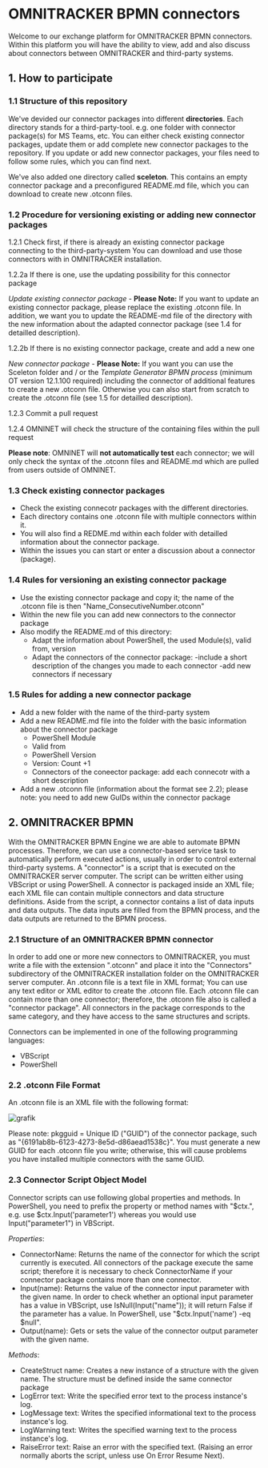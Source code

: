 # OMNITRACKER BPMN connectors

Welcome to our exchange platform for OMNITRACKER BPMN connectors. Within this platform you will have the ability to view, add and also discuss about connectors between OMNITRACKER and third-party systems. 

 
## 1. How to participate

### 1.1 Structure of this repository

We've devided our connector packages into different **directories**. Each directory stands for a third-party-tool. e.g. one folder with connector package(s) for MS Teams, etc. You can either check existing connector packages, update them or add complete new connector packages to the repository. If you update or add new connector packages, your files need to follow some rules, which you can find next.

We've also added one directory called **sceleton**. This contains an empty connector package and a preconfigured README.md file, which you can download to create new .otconn files.

### 1.2 Procedure for versioning existing or adding new connector packages
1.2.1 Check first, if there is already an existing connector package connecting to the third-party-system
You can download and use those connectors with in OMNITRACKER installation. 

1.2.2a If there is one, use the updating possibility for this connector package

*Update existing connector package* - **Please Note:** If you want to update an existing connector package, please replace the existing .otconn file. In addition, we want you to update the README-md file of the directory with the new information about the adapted connector package (see 1.4 for detailled description).

1.2.2b If there is no existing connector package, create and add a new one

*New connector package* - **Please Note:** If you want you can use the Sceleton folder and / or the *Template Generator BPMN process* (minimum OT version 12.1.100 required) including the connector of additional features to create a new .otconn file. Otherwise you can also start from scratch to create the .otconn file (see 1.5 for detailled description). 

1.2.3 Commit a pull request

1.2.4 OMNINET will check the structure of the containing files within the pull request

**Please note**: OMNINET will **not automatically test** each connector; we will only check the syntax of the .otconn files and README.md which are pulled from users outside of OMNINET.

### 1.3 Check existing connector packages
- Check the existing connecotr packages with the different directories.
- Each directory contains one .otconn file with multiple connectors within it. 
- You will also find a REDME.md within each folder with detailled information about the connector package.
- Within the issues you can start or enter a discussion about a connector (package).

### 1.4 Rules for versioning an existing connector package
- Use the existing connector package and copy it; the name of the .otconn file is then "Name_ConsecutiveNumber.otconn"
- Within the new file you can add new connectors to the connector package
- Also modify the README.md of this directory:
    - Adapt the information about PowerShell, the used Module(s), valid from, version 
    - Adapt the connectors of the connector package:
      -include a short description of the changes you made to each connector
      -add new connectors if necessary

### 1.5 Rules for adding a new connector package
- Add a new folder with the name of the third-party system 
- Add a new README.md file into the folder with the basic information about the connector package
    - PowerShell Module
    - Valid from
    - PowerShell Version
    - Version: Count +1 
    - Connectors of the coneector package: add each connecotr with a short description
- Add a new .otconn file (information about the format see 2.2); please note: you need to add new GuIDs within the connector package

## 2. OMNITRACKER BPMN
With the OMNITRACKER BPMN Engine we are able to automate BPMN processes. Therefore, we can use a connector-based service task to automatically perform executed actions, usually in order to control external third-party systems. A "connector" is a script that is executed on the OMNITRACKER server computer. The script can be written either using VBScript or using PowerShell. A connector is packaged inside an XML file; each XML file can contain multiple connectors and data structure definitions. Aside from the script, a connector contains a list of data inputs and data outputs. The data inputs are filled from the BPMN process, and the data outputs are returned to the BPMN process.

### 2.1 Structure of an OMNITRACKER BPMN connector
In order to add one or more new connectors to OMNITRACKER, you must write a file with the extension ".otconn" and place it into the "Connectors" subdirectory of the OMNITRACKER installation folder on the OMNITRACKER server computer. An .otconn file is a text file in XML format; You can use any text editor or XML editor to create the .otconn file. Each .otconn file can contain more than one connector; therefore, the .otconn file also is called a "connector package". All connectors in the package corresponds to the same category, and they have access to the same structures and scripts.

Connectors can be implemented in one of the following programming languages:
- VBScript
- PowerShell

### 2.2 .otconn File Format
An .otconn file is an XML file with the following format:

![grafik](https://user-images.githubusercontent.com/61735509/121145278-1245ef00-c83f-11eb-9aef-5511df2ee493.png)

Please note: pkgguid = Unique ID ("GUID") of the connector package, such as "{6191ab8b-6123-4273-8e5d-d86aead1538c}". You must generate a new GUID for each .otconn file you write; otherwise, this will cause problems you have installed multiple connectors with the same GUID.

### 2.3 Connector Script Object Model
Connector scripts can use following global properties and methods. In PowerShell, you need to prefix the property or method names with "$ctx.", e.g. use $ctx.Input('parameter1') whereas you would use Input("parameter1") in VBScript. 

*Properties*:
- ConnectorName: Returns the name of the connector for which the script currently is executed. All connectors of the package execute the same script; therefore it is necessary to check ConnectorName if your connector package contains more than one connector.
- Input(name): Returns the value of the connector input parameter with the given name. In order to check whether an optional input parameter has a value in VBScript, use IsNull(Input("name")); it will return False if the parameter has a value. In PowerShell, use "$ctx.Input('name') -eq $null".
- Output(name): Gets or sets the value of the connector output parameter with the given name.

*Methods*:
- CreateStruct name: Creates a new instance of a structure with the given name. The structure must be defined inside the same connector package 
- LogError text: Write the specified error text to the process instance's log.
- LogMessage text: Writes the specified informational text to the process instance's log.
- LogWarning text: Writes the specified warning text to the process instance's log.
- RaiseError text: Raise an error with the specified text. (Raising an error normally aborts the script, unless use On Error Resume Next).
